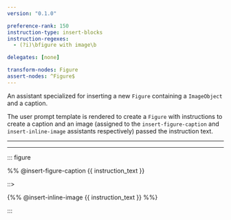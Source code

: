 ```yaml
---
version: "0.1.0"

preference-rank: 150
instruction-type: insert-blocks
instruction-regexes:
  - (?i)\bfigure with image\b

delegates: [none]

transform-nodes: Figure
assert-nodes: ^Figure$
---
```


An assistant specialized for inserting a new `Figure` containing a `ImageObject` and a caption.

The user prompt template is rendered to create a `Figure` with instructions to create a caption and an image (assigned to the `insert-figure-caption` and `insert-inline-image` assistants respectively) passed the instruction text.

---

---

::: figure

%% @insert-figure-caption {{ instruction_text }}

::>

{%% @insert-inline-image {{ instruction_text }} %%}

:::

